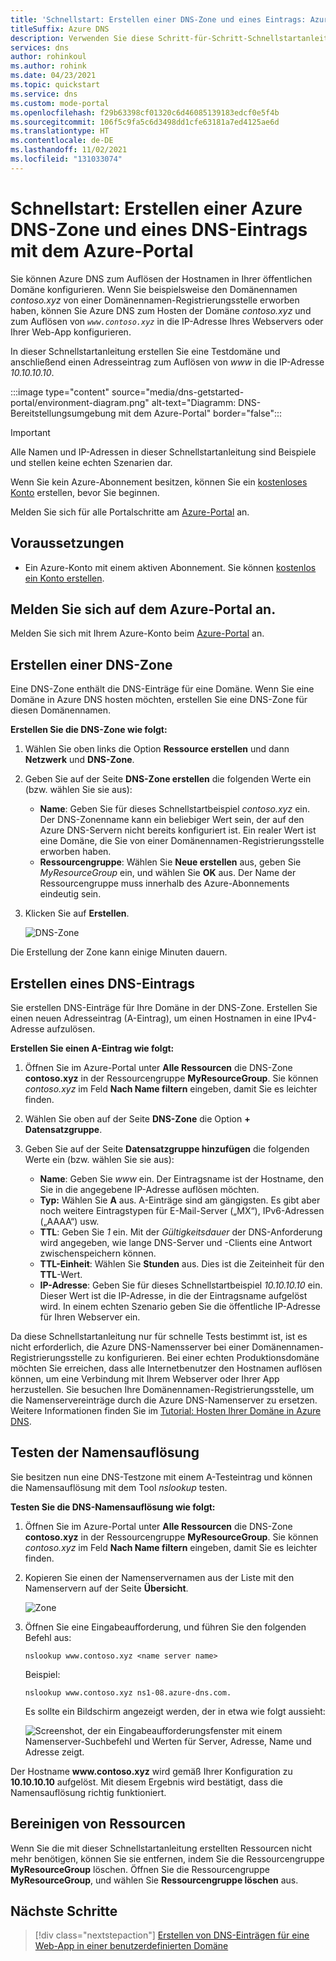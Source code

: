 ```yaml
---
title: 'Schnellstart: Erstellen einer DNS-Zone und eines Eintrags: Azure-Portal'
titleSuffix: Azure DNS
description: Verwenden Sie diese Schritt-für-Schritt-Schnellstartanleitung, um zu erfahren, wie Sie eine Azure DNS-Zone und den zugehörigen Eintrag mit dem Azure-Portal erstellen.
services: dns
author: rohinkoul
ms.author: rohink
ms.date: 04/23/2021
ms.topic: quickstart
ms.service: dns
ms.custom: mode-portal
ms.openlocfilehash: f29b63398cf01320c6d46085139183edcf0e5f4b
ms.sourcegitcommit: 106f5c9fa5c6d3498dd1cfe63181a7ed4125ae6d
ms.translationtype: HT
ms.contentlocale: de-DE
ms.lasthandoff: 11/02/2021
ms.locfileid: "131033074"
---
```

# <a name="quickstart-create-an-azure-dns-zone-and-record-using-the-azure-portal"></a>Schnellstart: Erstellen einer Azure DNS-Zone und eines DNS-Eintrags mit dem Azure-Portal

Sie können Azure DNS zum Auflösen der Hostnamen in Ihrer öffentlichen Domäne konfigurieren. Wenn Sie beispielsweise den Domänennamen *contoso.xyz* von einer Domänennamen-Registrierungsstelle erworben haben, können Sie Azure DNS zum Hosten der Domäne *contoso.xyz* und zum Auflösen von *`www.contoso.xyz`* in die IP-Adresse Ihres Webservers oder Ihrer Web-App konfigurieren.

In dieser Schnellstartanleitung erstellen Sie eine Testdomäne und anschließend einen Adresseintrag zum Auflösen von *www* in die IP-Adresse *10.10.10.10*.

:::image type="content" source="media/dns-getstarted-portal/environment-diagram.png" alt-text="Diagramm: DNS-Bereitstellungsumgebung mit dem Azure-Portal" border="false":::

>[!IMPORTANT]
>Alle Namen und IP-Adressen in dieser Schnellstartanleitung sind Beispiele und stellen keine echten Szenarien dar.

<!---
You can also perform these steps using [Azure PowerShell](dns-getstarted-powershell.md) or the cross-platform [Azure CLI](dns-getstarted-cli.md).
--->

Wenn Sie kein Azure-Abonnement besitzen, können Sie ein [kostenloses Konto](https://azure.microsoft.com/free/?WT.mc_id=A261C142F) erstellen, bevor Sie beginnen.

Melden Sie sich für alle Portalschritte am [Azure-Portal](https://portal.azure.com) an.

## <a name="prerequisites"></a>Voraussetzungen

- Ein Azure-Konto mit einem aktiven Abonnement. Sie können [kostenlos ein Konto erstellen](https://azure.microsoft.com/free/?WT.mc_id=A261C142F).

## <a name="sign-in-to-the-azure-portal"></a>Melden Sie sich auf dem Azure-Portal an.

Melden Sie sich mit Ihrem Azure-Konto beim [Azure-Portal](https://portal.azure.com) an.

## <a name="create-a-dns-zone"></a>Erstellen einer DNS-Zone

Eine DNS-Zone enthält die DNS-Einträge für eine Domäne. Wenn Sie eine Domäne in Azure DNS hosten möchten, erstellen Sie eine DNS-Zone für diesen Domänennamen. 

**Erstellen Sie die DNS-Zone wie folgt:**

1. Wählen Sie oben links die Option **Ressource erstellen** und dann **Netzwerk** und **DNS-Zone**.

1. Geben Sie auf der Seite **DNS-Zone erstellen** die folgenden Werte ein (bzw. wählen Sie sie aus):

   - **Name**: Geben Sie für dieses Schnellstartbeispiel *contoso.xyz* ein. Der DNS-Zonenname kann ein beliebiger Wert sein, der auf den Azure DNS-Servern nicht bereits konfiguriert ist. Ein realer Wert ist eine Domäne, die Sie von einer Domänennamen-Registrierungsstelle erworben haben.
   - **Ressourcengruppe**: Wählen Sie **Neue erstellen** aus, geben Sie *MyResourceGroup* ein, und wählen Sie **OK** aus. Der Name der Ressourcengruppe muss innerhalb des Azure-Abonnements eindeutig sein. 

1. Klicken Sie auf **Erstellen**.

   ![DNS-Zone](./media/dns-getstarted-portal/openzone650.png)

Die Erstellung der Zone kann einige Minuten dauern.

## <a name="create-a-dns-record"></a>Erstellen eines DNS-Eintrags

Sie erstellen DNS-Einträge für Ihre Domäne in der DNS-Zone. Erstellen Sie einen neuen Adresseintrag (A-Eintrag), um einen Hostnamen in eine IPv4-Adresse aufzulösen.

**Erstellen Sie einen A-Eintrag wie folgt:**

1. Öffnen Sie im Azure-Portal unter **Alle Ressourcen** die DNS-Zone **contoso.xyz** in der Ressourcengruppe **MyResourceGroup**. Sie können *contoso.xyz* im Feld **Nach Name filtern** eingeben, damit Sie es leichter finden.

1. Wählen Sie oben auf der Seite **DNS-Zone** die Option **+ Datensatzgruppe**.

1. Geben Sie auf der Seite **Datensatzgruppe hinzufügen** die folgenden Werte ein (bzw. wählen Sie sie aus):

   - **Name**: Geben Sie *www* ein. Der Eintragsname ist der Hostname, den Sie in die angegebene IP-Adresse auflösen möchten.
   - **Typ:** Wählen Sie **A** aus. A-Einträge sind am gängigsten. Es gibt aber noch weitere Eintragstypen für E-Mail-Server („MX“), IPv6-Adressen („AAAA“) usw. 
   - **TTL**: Geben Sie *1* ein. Mit der *Gültigkeitsdauer* der DNS-Anforderung wird angegeben, wie lange DNS-Server und -Clients eine Antwort zwischenspeichern können.
   - **TTL-Einheit**: Wählen Sie **Stunden** aus. Dies ist die Zeiteinheit für den **TTL**-Wert. 
   - **IP-Adresse**: Geben Sie für dieses Schnellstartbeispiel *10.10.10.10* ein. Dieser Wert ist die IP-Adresse, in die der Eintragsname aufgelöst wird. In einem echten Szenario geben Sie die öffentliche IP-Adresse für Ihren Webserver ein.

Da diese Schnellstartanleitung nur für schnelle Tests bestimmt ist, ist es nicht erforderlich, die Azure DNS-Namensserver bei einer Domänennamen-Registrierungsstelle zu konfigurieren. Bei einer echten Produktionsdomäne möchten Sie erreichen, dass alle Internetbenutzer den Hostnamen auflösen können, um eine Verbindung mit Ihrem Webserver oder Ihrer App herzustellen. Sie besuchen Ihre Domänennamen-Registrierungsstelle, um die Namenservereinträge durch die Azure DNS-Namenserver zu ersetzen. Weitere Informationen finden Sie im [Tutorial: Hosten Ihrer Domäne in Azure DNS](dns-delegate-domain-azure-dns.md#delegate-the-domain).

## <a name="test-the-name-resolution"></a>Testen der Namensauflösung

Sie besitzen nun eine DNS-Testzone mit einem A-Testeintrag und können die Namensauflösung mit dem Tool *nslookup* testen. 

**Testen Sie die DNS-Namensauflösung wie folgt:**

1. Öffnen Sie im Azure-Portal unter **Alle Ressourcen** die DNS-Zone **contoso.xyz** in der Ressourcengruppe **MyResourceGroup**. Sie können *contoso.xyz* im Feld **Nach Name filtern** eingeben, damit Sie es leichter finden.

1. Kopieren Sie einen der Namenservernamen aus der Liste mit den Namenservern auf der Seite **Übersicht**. 

   ![Zone](./media/dns-getstarted-portal/viewzonens500.png)

1. Öffnen Sie eine Eingabeaufforderung, und führen Sie den folgenden Befehl aus:

   ```
   nslookup www.contoso.xyz <name server name>
   ```

   Beispiel:

   ```
   nslookup www.contoso.xyz ns1-08.azure-dns.com.
   ```

   Es sollte ein Bildschirm angezeigt werden, der in etwa wie folgt aussieht:

   ![Screenshot, der ein Eingabeaufforderungsfenster mit einem Namenserver-Suchbefehl und Werten für Server, Adresse, Name und Adresse zeigt.](media/dns-getstarted-portal/nslookup.PNG)

Der Hostname **www\.contoso.xyz** wird gemäß Ihrer Konfiguration zu **10.10.10.10** aufgelöst. Mit diesem Ergebnis wird bestätigt, dass die Namensauflösung richtig funktioniert. 

## <a name="clean-up-resources"></a>Bereinigen von Ressourcen

Wenn Sie die mit dieser Schnellstartanleitung erstellten Ressourcen nicht mehr benötigen, können Sie sie entfernen, indem Sie die Ressourcengruppe **MyResourceGroup** löschen. Öffnen Sie die Ressourcengruppe **MyResourceGroup**, und wählen Sie **Ressourcengruppe löschen** aus.

## <a name="next-steps"></a>Nächste Schritte

> [!div class="nextstepaction"]
> [Erstellen von DNS-Einträgen für eine Web-App in einer benutzerdefinierten Domäne](./dns-web-sites-custom-domain.md)
